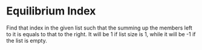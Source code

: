 # Equilibrium Index

Find that index in the given list such that the summing up the members left to it is equals to that to the right. It will be 1 if list size is 1, while it will be -1 if the list is empty.
